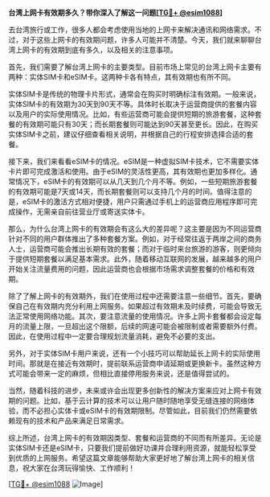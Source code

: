 **台湾上网卡有效期多久？带你深入了解这一问题[[TG💪+ @esim1088](https://t.me/s/esim1088)]**

去台湾旅行或工作，很多人都会考虑使用当地的上网卡来解决通讯和网络需求。不过，对于这些上网卡的有效期问题，许多人可能并不清楚。今天，我们就来聊聊台湾上网卡的有效期到底有多久，以及相关的注意事项。

首先，我们需要了解台湾上网卡的主要类型。目前市场上常见的台湾上网卡主要有两种：实体SIM卡和eSIM卡。这两种卡各有特点，其有效期也有所不同。

实体SIM卡是传统的物理卡片形式，通常会在购买时明确标注有效期。一般来说，实体SIM卡的有效期为30天到90天不等。具体时长取决于运营商提供的套餐内容以及用户的实际使用情况。比如，有些运营商可能会提供短期的旅游套餐，这种套餐的有效期可能只有30天；而长期套餐则可能达到90天甚至更长。因此，在购买实体SIM卡之前，建议仔细查看相关说明，并根据自己的行程安排选择合适的套餐。

接下来，我们来看看eSIM卡的情况。eSIM是一种虚拟SIM卡技术，它不需要实体卡片即可完成激活和使用。由于eSIM的灵活性更高，其有效期也更加多样化。通常情况下，eSIM卡的有效期可以从几天到几个月不等。例如，一些短期旅游套餐的有效期可能是7天或14天，而长期套餐则可以支持几个月的时间。值得注意的是，eSIM卡的激活方式相对便捷，用户只需通过手机上的运营商应用程序即可完成操作，无需亲自前往营业厅或寄送实体卡。

那么，为什么台湾上网卡的有效期会有这么大的差异呢？这主要是因为不同运营商针对不同的用户群体推出了多种套餐方案。例如，对于经常往返于两岸之间的商务人士，运营商可能会推出长期有效的套餐；而对于临时来台旅游的游客，则更倾向于提供短期套餐以满足基本需求。此外，随着移动互联网的发展，越来越多的用户开始关注流量费用的问题，因此运营商也会根据市场需求调整套餐的价格和有效期。

除了了解上网卡的有效期外，我们在使用过程中还需要注意一些细节。首先，要确保自己在有效期内充分利用上网服务。如果超过有效期未及时续费，可能会导致无法正常使用网络功能。其次，要注意流量的使用情况。许多上网卡套餐都会设定每月的流量上限，一旦超出这个限额，后续的网速可能会被限制或者需要额外付费。因此，在使用过程中一定要合理规划流量消耗，避免不必要的支出。

另外，对于实体SIM卡用户来说，还有一个小技巧可以帮助延长上网卡的实际使用时间。那就是在接近有效期时，提前联系运营商申请延期或更换新卡。虽然这种方式可能会带来一定的麻烦，但相比直接停用服务来说，还是值得尝试的。

当然，随着科技的进步，未来或许会出现更多创新性的解决方案来应对上网卡有效期的问题。比如，基于云计算的技术可以让用户随时随地享受无缝连接的网络体验，而不必担心实体卡或eSIM卡的有效期限制。尽管如此，目前我们仍然需要依赖现有的技术和产品来满足日常需求。

综上所述，台湾上网卡的有效期因类型、套餐和运营商的不同而有所差异。无论是实体SIM卡还是eSIM卡，只要我们提前做好功课并合理利用资源，就能轻松享受到优质的上网服务。希望这篇文章能够帮助大家更好地了解台湾上网卡的相关信息，祝大家在台湾玩得愉快、工作顺利！

[[TG💪+ @esim1088](https://t.me/s/esim1088) ![Image](https://i.postimg.cc/4NQfJmqS/Snipaste-2025-05-13-00-14-12.png)]